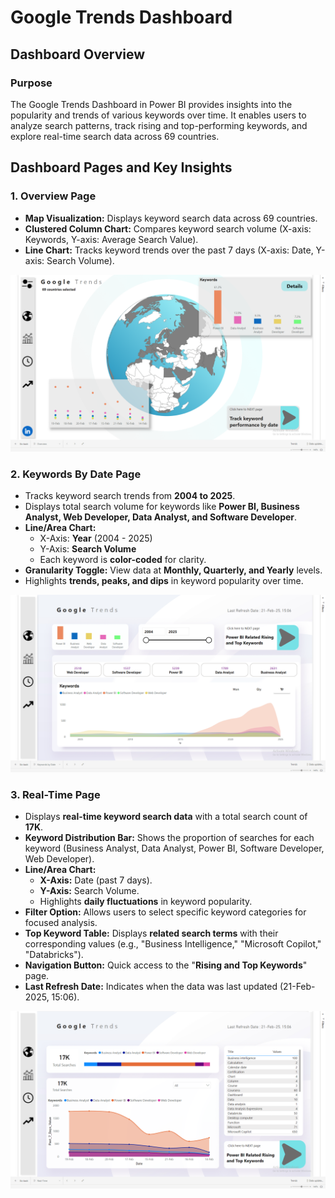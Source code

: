 # Google Trends Dashboard

## Dashboard Overview

### Purpose
The Google Trends Dashboard in Power BI provides insights into the popularity and trends of various keywords over time. It enables users to analyze search patterns, track rising and top-performing keywords, and explore real-time search data across 69 countries.

## Dashboard Pages and Key Insights

### 1. Overview Page
- **Map Visualization:** Displays keyword search data across 69 countries.  
- **Clustered Column Chart:** Compares keyword search volume (X-axis: Keywords, Y-axis: Average Search Value).  
- **Line Chart:** Tracks keyword trends over the past 7 days (X-axis: Date, Y-axis: Search Volume).

![Overview Page](https://github.com/omkardhumma/Google-Trends/blob/master/Screenshot%20(2).png)

### 2. Keywords By Date Page
- Tracks keyword search trends from **2004 to 2025**.  
- Displays total search volume for keywords like **Power BI, Business Analyst, Web Developer, Data Analyst, and Software Developer**.  
- **Line/Area Chart:**  
  - X-Axis: **Year** (2004 - 2025)  
  - Y-Axis: **Search Volume**  
  - Each keyword is **color-coded** for clarity.  
- **Granularity Toggle:** View data at **Monthly, Quarterly, and Yearly** levels.  
- Highlights **trends, peaks, and dips** in keyword popularity over time.

![Keyword By Date Page](https://github.com/omkardhumma/Google-Trends/blob/master/Screenshot%20(3).png)

### 3. Real-Time Page
- Displays **real-time keyword search data** with a total search count of **17K**.  
- **Keyword Distribution Bar:** Shows the proportion of searches for each keyword (Business Analyst, Data Analyst, Power BI, Software Developer, Web Developer).  
- **Line/Area Chart:**  
  - **X-Axis:** Date (past 7 days).  
  - **Y-Axis:** Search Volume.  
  - Highlights **daily fluctuations** in keyword popularity.  
- **Filter Option:** Allows users to select specific keyword categories for focused analysis.  
- **Top Keyword Table:** Displays **related search terms** with their corresponding values (e.g., "Business Intelligence," "Microsoft Copilot," "Databricks").  
- **Navigation Button:** Quick access to the "**Rising and Top Keywords**" page.  
- **Last Refresh Date:** Indicates when the data was last updated (21-Feb-2025, 15:06).

![Real-Time Page](https://github.com/omkardhumma/Google-Trends/blob/master/Screenshot%20(4).png)

